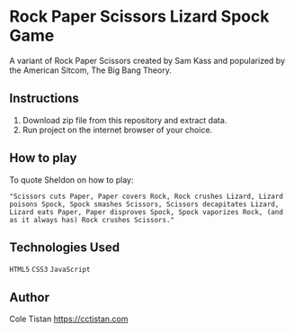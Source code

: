 # Rock Paper Scissors Lizard Spock Game
A variant of Rock Paper Scissors created by Sam Kass and popularized by the American Sitcom, The Big Bang Theory.

## Instructions
1. Download zip file from this repository and extract data.
2. Run project on the internet browser of your choice.

## How to play

To quote Sheldon on how to play:

`"Scissors cuts Paper,
Paper covers Rock,
Rock crushes Lizard,
Lizard poisons Spock,
Spock smashes Scissors,
Scissors decapitates Lizard,
Lizard eats Paper,
Paper disproves Spock,
Spock vaporizes Rock,
(and as it always has) Rock crushes Scissors."`

## Technologies Used
`HTML5` 
`CSS3` 
`JavaScript`

## Author
Cole Tistan
https://cctistan.com
